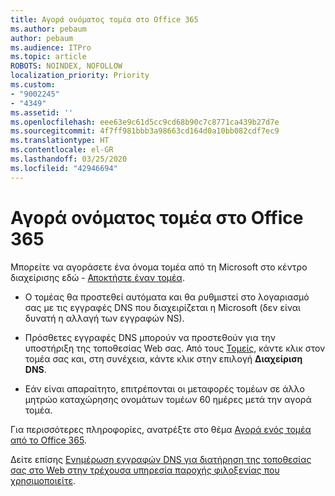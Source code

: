 ```yaml
---
title: Αγορά ονόματος τομέα στο Office 365
ms.author: pebaum
author: pebaum
ms.audience: ITPro
ms.topic: article
ROBOTS: NOINDEX, NOFOLLOW
localization_priority: Priority
ms.custom:
- "9002245"
- "4349"
ms.assetid: ''
ms.openlocfilehash: eee63e9c61d5cc9cd68b90c7c8771ca439b27d7e
ms.sourcegitcommit: 4f7ff981bbb3a98663cd164d0a10bb082cdf7ec9
ms.translationtype: HT
ms.contentlocale: el-GR
ms.lasthandoff: 03/25/2020
ms.locfileid: "42946694"
---
```

# <a name="buy-a-domain-name-in-office-365"></a>Αγορά ονόματος τομέα στο Office 365

Μπορείτε να αγοράσετε ένα όνομα τομέα από τη Microsoft στο κέντρο διαχείρισης εδώ - [Αποκτήστε έναν τομέα](https://admin.microsoft.com/Domains/Buy).

- Ο τομέας θα προστεθεί αυτόματα και θα ρυθμιστεί στο λογαριασμό σας με τις εγγραφές DNS που διαχειρίζεται η Microsoft (δεν είναι δυνατή η αλλαγή των εγγραφών NS).

- Πρόσθετες εγγραφές DNS μπορούν να προστεθούν για την υποστήριξη της τοποθεσίας Web σας.  Από τους [Τομείς](https://admin.microsoft.com/AdminPortal/Home#/Domains), κάντε κλικ στον τομέα σας και, στη συνέχεια, κάντε κλικ στην επιλογή **Διαχείριση DNS**.

- Εάν είναι απαραίτητο, επιτρέπονται οι μεταφορές τομέων σε άλλο μητρώο καταχώρησης ονομάτων τομέων 60 ημέρες μετά την αγορά τομέα.

Για περισσότερες πληροφορίες, ανατρέξτε στο θέμα [Αγορά ενός τομέα από το Office 365](https://docs.microsoft.com/microsoft-365/admin/get-help-with-domains/buy-a-domain-name?view=o365-worldwide).

Δείτε επίσης [Ενημέρωση εγγραφών DNS για διατήρηση της τοποθεσίας σας στο Web στην τρέχουσα υπηρεσία παροχής φιλοξενίας που χρησιμοποιείτε](https://docs.microsoft.com/alchemyinsights/update-dns-records-to-keep-your-website-with-your-current-hosting-provider-0).
